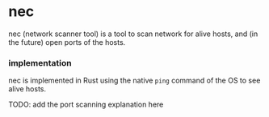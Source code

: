 # nec

nec (network scanner tool) is a tool to scan network for alive hosts, and (in the future) open ports of the hosts.   

### implementation

nec is implemented in Rust using the native `ping` command of the OS to see alive hosts.  

TODO: add the port scanning explanation here
